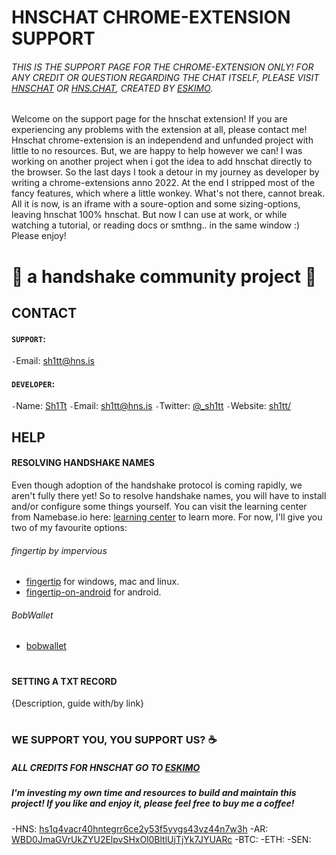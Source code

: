 # HNSCHAT CHROME-EXTENSION SUPPORT

###### THIS IS THE SUPPORT PAGE FOR THE CHROME-EXTENSION ONLY! FOR ANY CREDIT OR QUESTION REGARDING THE CHAT ITSELF, PLEASE VISIT [HNSCHAT](https://hnschat/) OR [HNS.CHAT](https://hns.chat/), CREATED BY [ESKIMO](https://github.com/eskimo).

<!-- LOGO -->
Welcome on the support page for the hnschat extension! 
If you are experiencing any problems with the extension at all, please contact me!
Hnschat chrome-extension is an independend and unfunded project with little to no resources. But, we are happy to help however we can!
I was working on another project when i got the idea to add hnschat directly to the browser. So the last days I took a detour in my journey as developer by writing a chrome-extensions anno 2022. At the end I stripped most of the fancy features, which where a little wonkey. What's not there, cannot break. All it is now, is an iframe with a soure-option and some sizing-options, leaving hnschat 100% hnschat. But now I can use at work, or while watching a tutorial, or reading docs or smthng.. in the same window :) Please enjoy!

# 🤝 a handshake community project 🤝

## CONTACT

#### `SUPPORT`:
<!-- AVATAR -->
``-``Email: [sh1tt@hns.is](sh1tt@hns.is)

#### `DEVELOPER`:
<!-- AVATAR -->
``-``Name: [Sh1Tt](http://sh1tt.hdns.one/)
``-``Email: [sh1tt@hns.is](sh1tt@hns.is)
``-``Twitter: [@_sh1tt](twitter.com/sh1tt)
``-``Website: [sh1tt/](http://sh1tt/) 

## HELP

#### RESOLVING HANDSHAKE NAMES
Even though adoption of the handshake protocol is coming rapidly, we aren't fully there yet!
So to resolve handshake names, you will have to install and/or configure some things yourself.
You can visit the learning center from Namebase.io here: [learning center](namebase.io/learningcenter) to learn more.
For now, I'll give you two of my favourite options:
###### fingertip by impervious
- [fingertip](impervious.com/fingertip.html) for windows, mac and linux.
- [fingertip-on-android](https://gist.github.com/Noxturnix/d47eeab10ef95636391507b28ec84ff4) for android.
###### BobWallet
- [bobwallet](bobwallet.io)

#

#### SETTING A TXT RECORD

{Description, guide with/by link}

#

### WE SUPPORT YOU, YOU SUPPORT US? ☕

##### ALL CREDITS FOR HNSCHAT GO TO [ESKIMO](https://github.com/eskimo)

##### I'm investing my own time and resources to build and maintain this project! If you like and enjoy it, please feel free to buy me a coffee!
-HNS: [hs1q4vacr40hntegrr6ce2y53f5yvgs43vz44n7w3h](hs1q4vacr40hntegrr6ce2y53f5yvgs43vz44n7w3h)
-AR: [WBD0JmaGVrUkZYU2ElpvSHxOl0BltlUjTjYk7JYUARc](WBD0JmaGVrUkZYU2ElpvSHxOl0BltlUjTjYk7JYUARc)
-BTC:
-ETH:
-SEN:
##
